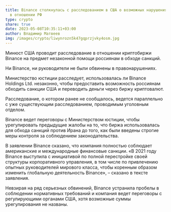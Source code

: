 ```yaml
---
title: Binance столкнулась с расследованием в США о возможных нарушениях санкций
  в отношении РФ
type: crypto
share: true
date: 2023-05-08T10:35:11+03:00
author: Владимир Матвеев
img: /images/crypto/liwynrozn5k47gqprzjvky4osm.jpg
---
```

Минюст США проводит расследование в отношении криптобиржи Binance на предмет незаконной помощи россиянам в обходе санкций.

Ни Binance, ни руководители не были обвинены в правонарушениях.

Министерство юстиции расследует, использовалась ли Binance Holdings Ltd. незаконно, чтобы предоставить возможность россиянам обходить санкции США и переводить деньги через биржу криптовалют.

Расследование, о котором ранее не сообщалось, ведется параллельно с уже существующим расследованием, проводимым уголовным отделом.

Binance ведет переговоры с Министерством юстиции, чтобы урегулировать предыдущие жалобы на то, что биржа использовалась для обхода санкций против Ирана до того, как были введены строгие меры контроля за соблюдением законодательства.

В заявлении Binance сказано, что компания полностью соблюдает американские и международные финансовые санкции. «В 2021 году Binance выступила с инициативой по полной перестройке своей структуры корпоративного управления, в том числе по привлечению опытных руководителей мирового класса, чтобы коренным образом изменить глобальную деятельность Binance», – сказано в тексте заявления.

Невзирая на ряд серьезных обвинений, Binance устранила пробелы в соблюдении нормативных требований и компания ведет переговоры с регулирующими органами США, хотя возможные суммы урегулирования не названы.